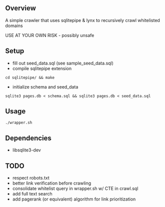 ## Overview
A simple crawler that uses sqlitepipe & lynx to recursively crawl whitelisted domains

USE AT YOUR OWN RISK - possibly unsafe

## Setup
* fill out seed_data.sql (see sample_seed_data.sql)
* compile sqlitepipe extension
```
cd sqlitepipe/ && make
```
* initialize schema and seed_data
```
sqlite3 pages.db < schema.sql && sqlite3 pages.db < seed_data.sql
```

## Usage
```
./wrapper.sh
```
## Dependencies
* libsqlite3-dev

## TODO
* respect robots.txt
* better link verification before crawling
* consolidate whitelist query in wrapper.sh w/ CTE in crawl.sql
* add full text search
* add pagerank (or equivalent) algorithm for link prioritization

